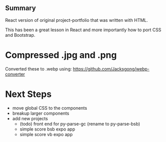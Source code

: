 ## Summary

React version of original project-portfolio that was written with HTML.

This has been a great lesson in React and more importantly how to port CSS and Bootstrap.

# Compressed .jpg and .png

Converted these to .webp using:
https://github.com/Jacksgong/webp-converter

# Next Steps

- move global CSS to the components
- breakup larger components
- add new projects
  - (todo) front end for py-parse-gc (rename to py-parse-bsb)
  - simple score bsb expo app
  - simple score vb expo app
